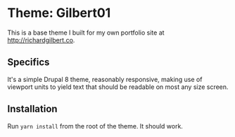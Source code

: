 # Theme: Gilbert01

This is a base theme I built for my own portfolio site at http://richardgilbert.co.

## Specifics

It's a simple Drupal 8 theme, reasonably responsive, making use of viewport units to yield text that should be readable on most any size screen.

## Installation

Run `yarn install` from the root of the theme.  It should work.
